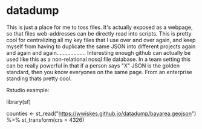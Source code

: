 # datadump
This is just a place for me to toss files. It's actually exposed as a webpage, so that files web-addresses can be directly read into scripts. This is pretty cool for centralizing all my key files that I use over and over again, and keep myself from having to duplicate the same JSON into different projects again and again and again...................
Interesting enough github can actually be used like this as a non-relational nosql file database. In a team setting this can be really powerful in that if a person says "X" JSON is the golden standard, then you know everyones on the same page. From an enterprise standing thats pretty cool. 

Rstudio example:

library(sf)

counties <- st_read("https://wwiskes.github.io/datadump/bayarea.geojson") %>% st_transform(crs = 4326)
